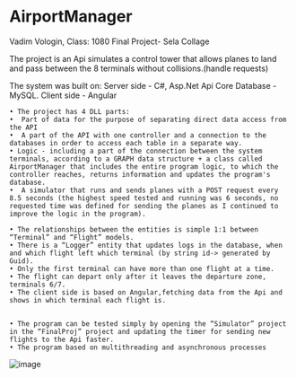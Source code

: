 # AirportManager
Vadim Vologin,
Class: 1080
Final Project- Sela Collage

The project is an Api simulates a control tower that allows planes to land and pass between the 8 terminals without collisions.(handle requests)

The system was built on:
Server side - C#, Asp.Net Api Core 
Database - MySQL. 
Client side - Angular

    • The project has 4 DLL parts:
    •  Part of data for the purpose of separating direct data access from the API
    •  A part of the API with one controller and a connection to the databases in order to access each table in a separate way.
    • Logic - including a part of the connection between the system terminals, according to a GRAPH data structure + a class called AirportManager that includes the entire program logic, to which the controller reaches, returns information and updates the program's database.
    •  A simulator that runs and sends planes with a POST request every 8.5 seconds (the highest speed tested and running was 6 seconds, no requested time was defined for sending the planes as I continued to improve the logic in the program). 

    • The relationships between the entities is simple 1:1 between “Terminal” and “Flight” models.
    • There is a “Logger” entity that updates logs in the database, when and which flight left which terminal (by string id-> generated by Guid).
    • Only the first terminal can have more than one flight at a time.
    • The flight can depart only after it leaves the departure zone, terminals 6/7.
    • The client side is based on Angular,fetching data from the Api and shows in which terminal each flight is.


    • The program can be tested simply by opening the “Simulator” project in the “FinalProj” project and updating the timer for sending new flights to the Api faster.
    • The program based on multithreading and asynchronous processes
    
![image](https://user-images.githubusercontent.com/106904639/220820763-05c4e320-b597-4029-98f3-26da08340a94.png)
